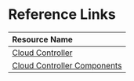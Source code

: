 # Reference Links
| Resource Name |
|:---|
| [Cloud Controller](https://docs.cloudfoundry.org/concepts/architecture/cloud-controller.html ) |
| [Cloud Controller Components](https://cloudacademy.com/blog/cloud-foundry-components/ ) |
